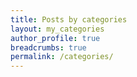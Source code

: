 ```yaml
---
title: Posts by categories
layout: my_categories
author_profile: true
breadcrumbs: true
permalink: /categories/
---
```

